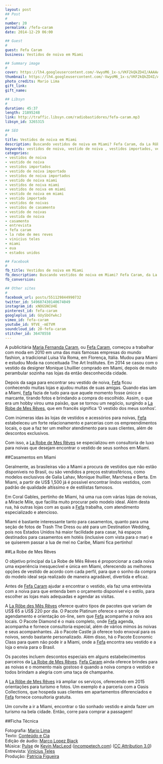 ```yaml
---
layout: post
## Post
#
number: 20
permalink: /fefa-caram 
date: 2014-12-29 06:00

## Guest
#
guest: Fefa Caram
business: Vestidos de noiva em Miami

## Summary image
#
cover: https://lh4.googleusercontent.com/-VwyoM6_1x-s/VKF2kQkZD4I/AAAAAAAABTs/rTuYKsSwQNE/s800/fefa-caram-cover.jpg
thumbnail: https://lh4.googleusercontent.com/-VwyoM6_1x-s/VKF2kQkZD4I/AAAAAAAABTs/rTuYKsSwQNE/s800/fefa-caram-cover.jpg
photo_credits: Mario Lima
gift_link: 
gift_name: 

## Libsyn
#
duration: 45:37
length: 21895248
link: http://traffic.libsyn.com/radiobastidores/fefa-caram.mp3
libsyn_id: 3265315

## SEO
#
title: Vestidos de noiva em Miami
description: Buscando vestidos de noiva em Miami? Fefa Caram, da La Rôbe de mes Rêves, pode te ajudar a escolher o vestido ideal. Escute a entrevista que a Rádio Bastidores fez com ela.
keywords: vestidos de noiva, vestido de noiva , vestidos importados, vestido de noiva importado, vestidos de noiva importados, vestido de noiva miami, vestidos de noiva miami, vestidos de noiva em miami, vestido de noiva em miami, vestido importado, vestidos de noivas, vestidos de casamento, casamento, entrevista, fefa caram, la robe de mes reves, vinicius teles, miami, eua, estados unidos
categories:
- vestidos de noiva
- vestido de noiva 
- vestidos importados
- vestido de noiva importado
- vestidos de noiva importados
- vestido de noiva miami
- vestidos de noiva miami
- vestidos de noiva em miami
- vestido de noiva em miami
- vestido importado
- vestidos de noivas
- vestidos de casamento
- vestido de noivas
- vestida de noiva
- casamento
- entrevista
- fefa caram
- la robe de mes reves
- vinicius teles
- miami
- eua
- estados unidos

## Facebook
#
fb_title: Vestidos de noiva em Miami
fb_description: Buscando vestidos de noiva em Miami? Fefa Caram, da La Rôbe de mes Rêves, pode te ajudar a escolher o vestido ideal. Escute a entrevista que a Rádio Bastidores fez com ela.
fb_conversion: 

## Other sites
#
facebook_url: posts/551129844990732
twitter_id: 549687430140674049
instagram_id: xNOGSNCU4E
pinterest_id: fefa-caram
googleplus_id: GUySbGYwkcJ
vimeo_id: fefa-caram
youtube_id: 9TVE_-mETVM
soundcloud_id: 20-fefa-caram
stitcher_id: 36478558
---
```

A publicitária [Maria Fernanda Caram][fc], ou [Fefa Caram][fc], começou a trabalhar com moda em 2010 em uma das mais famosas empresas do mundo fashion, a tradicional Luisa Via Roma, em Florença, Itália. Mudou para Miami e estudou Moda na conceituada The Art Institutes. Em 2014 se casou com o vestido da designer Monique Lhuillier comprado em Miami, depois de muito perambular sozinha nas lojas da então desconhecida cidade.

Depois da saga para encontrar seu vestido de noiva, [Fefa][fc] ficou conhecendo muitas lojas e ajudou muitas de suas amigas. Quando elas iam a Miami, [Fefa][fc] fazia de tudo para que aquele momento fosse único e marcante, tirando fotos e brindando a compra do escolhido. Assim, o que era um hobby virou uma paixão, que se tornou um negócio, surgindo a [La Robe de Mes Rêves][fc], que em francês significa ‘O vestido dos meus sonhos’.

Com inúmeras idas às lojas de vestidos e acessórios para noivas, [Fefa][fc] estabeleceu um forte relacionamento e parcerias com os empreendimentos locais, o que a faz ter um melhor atendimento para suas clientes, além de descontos exclusivos. 

Com isso, a [La Robe de Mes Rêves][fc] se especializou em consultoria de luxo para noivas que desejam encontrar o vestido de seus sonhos em Miami.

##Casamentos em Miami

Geralmente, as brasileiras vão a Miami a procura de vestidos que não estão disponíveis no Brasil, ou são vendidos a preços estratosféricos, como modelos exclusivos de Galia Lahav, Monique lhuillier, Marchesa e Berta. Em Miami, a partir de US$ 1,500 já é possível encontrar lindos vestidos, com padrão de qualidade altíssimo e de estilistas famosos.

Em Coral Gables, pertinho de Miami, há uma rua com várias lojas de noivas, a Miracle Mile, que facilita muito procurar pelo modelo ideal. Além desta rua, há outras lojas com as quais a [Fefa][fc] trabalha, com atendimento especializado e atencioso.

Miami é bastante interessante tanto para casamentos, quanto para uma seção de fotos de Trash The Dress ou até para um Destination Wedding, pois nos Estados Unidos há maior facilidade para casar, há espaços destinados para casamentos em hotéis (inclusive com vista para o mar) e se quiserem passar a lua de mel no Caribe, Miami fica pertinho!

##La Robe de Mes Rêves

O objetivo principal da La Robe de Mês Rêves é proporcionar a cada noiva uma experiência inesquecível e única em Miami, oferecendo as melhores opções de vestido de acordo com cada perfil, para que o sonho da compra do modelo ideal seja realizado de maneira agradável, divertida e eficaz.

Antes de [Fefa Caram][fc] ajudar a encontrar o vestido, ela faz uma entrevista com a noiva para que entenda bem o orçamento disponível e o estilo, para escolher as lojas mais adequadas e agendar as visitas.

A [La Rôbe des Mês Rêves][fc] oferece quatro tipos de pacotes que variam de US$ 65 a US$ 220 por dia. O Pacote Platinum oferece o serviço de agendamento e orientação on-line, sem que [Fefa][fc] acompanhe a noiva aos locais. O Pacote Diamond é o mais completo, onde [Fefa][fc] agenda, acompanha e fornece consultoria especial, além de vários mimos às noivas e seus acompanhantes. Já o Pacote Castle já oferece todo enxoval para os noivos, sendo bastante personalizado. Além disso, há o Pacote Economic Class para quem não pode ir a Miami, onde a [Fefa][fc] encontra seu vestido e a loja o envia para o Brasil. 

Os pacotes incluem descontos especiais em alguns estabelecimentos parceiros da [La Robe de Mes Rêves][fc]. [Fefa Caram][fc] ainda oferece brindes para as noivas e o momento mais gostoso é quando a noiva compra o vestido e todos brindam a alegria com uma taça de champanhe.

A [La Rôbe de Mes Rêves][fc] irá ampliar os serviços, oferecendo em 2015 orientações para turismo e fotos. Um exemplo é a parceria com a Oasis Collections, que hospeda suas clientes em apartamentos diferenciados e [Fefa][fc] fornece consultoria gratuita. 

Um convite a ir a Miami, encontrar o tão sonhado vestido e ainda fazer um turismo na bela cidade. Então, corre para comprar a passagem!

##Ficha Técnica

Fotografia: [Mario Lima][ml]  
Texto: [Conteúdo e Cia][cia]  
Edição de áudio: [Marco Lopez Bjack][m]  
Música: [Pulse][pm] de [Kevin MacLeod][pm] ([incompetech.com][pm]) ([CC Attribution 3.0][CCA])  
Entrevista: [Vinícius Teles][v]  
Produção: [Patricia Figueira][pf]

[m]: https://www.facebook.com/MarcoLopezOficial
[v]: http://www.viniciusteles.com.br
[cia]: http://conteudoecia.com.br
[pf]: http://www.patriciafigueira.com.br
[CCA]: http://creativecommons.org/licenses/by/3.0/
[pm]: http://incompetech.com/music/royalty-free/index.html?isrc=USUAN1100102
[ml]: http://mariolima.com.br/


[fc]: http://fefacaram.com/